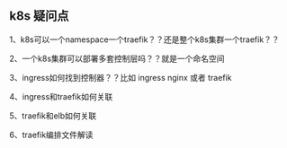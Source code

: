 ## k8s 疑问点

1、k8s可以一个namespace一个traefik？？还是整个k8s集群一个traefik？？

2、一个k8s集群可以部署多套控制层吗？？就是一个命名空间

3、ingress如何找到控制器？？比如 ingress nginx 或者 traefik

4、ingress和traefik如何关联

5、traefik和elb如何关联

6、traefik编排文件解读
